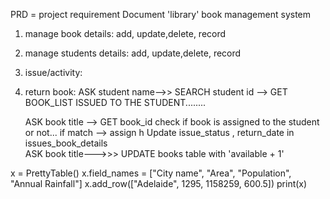 PRD = project requirement Document
'library' book management system
1. manage book details: 
   add, update,delete, record
2. manage students details:
   add, update,delete, record
   
3. issue/activity:
  
4. return book:
   ASK student name-->> SEARCH student id --> 
   GET BOOK_LIST ISSUED TO THE STUDENT........ 
      
   ASK book title --> GET book_id
   check if book is assigned to the student or not...
   if match --> assign h
   Update issue_status , return_date in issues_book_details   
   ASK book title--->>> UPDATE books table with 'available + 1'




x = PrettyTable()
x.field_names = ["City name", "Area", "Population", "Annual Rainfall"]
x.add_row(["Adelaide", 1295, 1158259, 600.5])
print(x)
